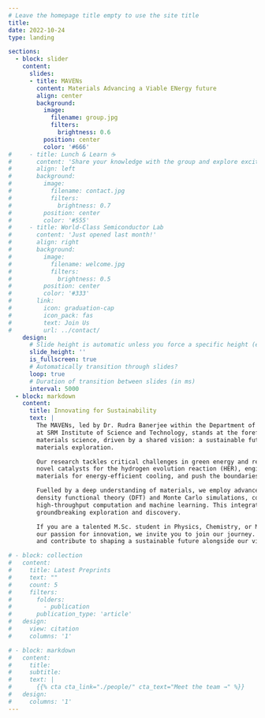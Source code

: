```yaml
---
# Leave the homepage title empty to use the site title
title:
date: 2022-10-24
type: landing

sections:
  - block: slider
    content:
      slides:
      - title: MAVENs
        content: Materials Advancing a Viable ENergy future
        align: center
        background:
          image:
            filename: group.jpg
            filters:
              brightness: 0.6
          position: center
          color: '#666'
#     - title: Lunch & Learn ☕️
#       content: 'Share your knowledge with the group and explore exciting new topics together!'
#       align: left
#       background:
#         image:
#           filename: contact.jpg
#           filters:
#             brightness: 0.7
#         position: center
#         color: '#555'
#     - title: World-Class Semiconductor Lab
#       content: 'Just opened last month!'
#       align: right
#       background:
#         image:
#           filename: welcome.jpg
#           filters:
#             brightness: 0.5
#         position: center
#         color: '#333'
#       link:
#         icon: graduation-cap
#         icon_pack: fas
#         text: Join Us
#         url: ../contact/
    design:
      # Slide height is automatic unless you force a specific height (e.g. '400px')
      slide_height: ''
      is_fullscreen: true
      # Automatically transition through slides?
      loop: true
      # Duration of transition between slides (in ms)
      interval: 5000
  - block: markdown
    content:
      title: Innovating for Sustainability
      text: |
        The MAVENs, led by Dr. Rudra Banerjee within the Department of Physics and Nanotechnology
        at SRM Institute of Science and Technology, stands at the forefront of computational
        materials science, driven by a shared vision: a sustainable future through cutting-edge
        materials exploration.

        Our research tackles critical challenges in green energy and related domains. We design
        novel catalysts for the hydrogen evolution reaction (HER), engineer magnetocaloric
        materials for energy-efficient cooling, and push the boundaries of qubits materials.

        Fuelled by a deep understanding of materials, we employ advanced research methods like
        density functional theory (DFT) and Monte Carlo simulations, coupled with cutting-edge
        high-throughput computation and machine learning. This integrated approach fosters
        groundbreaking exploration and discovery.

        If you are a talented M.Sc. student in Physics, Chemistry, or Materials Science, and share
        our passion for innovation, we invite you to join our journey. Explore our open positions
        and contribute to shaping a sustainable future alongside our vibrant research community.

# - block: collection
#   content:
#     title: Latest Preprints
#     text: ""
#     count: 5
#     filters:
#       folders:
#         - publication
#       publication_type: 'article'
#   design:
#     view: citation
#     columns: '1'

# - block: markdown
#   content:
#     title:
#     subtitle:
#     text: |
#       {{% cta cta_link="./people/" cta_text="Meet the team →" %}}
#   design:
#     columns: '1'
---
```

